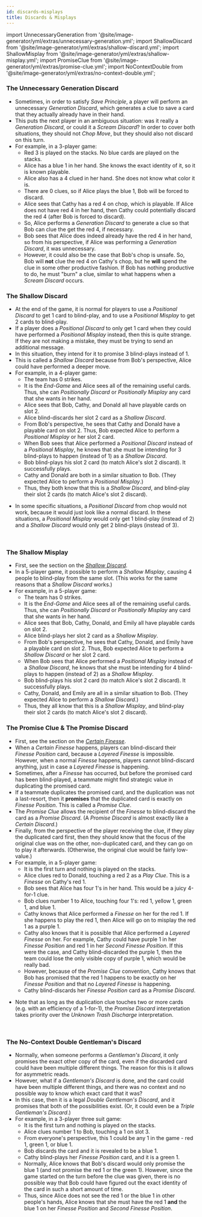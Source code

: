 ```yaml
---
id: discards-misplays
title: Discards & Misplays
---
```


import UnnecessaryGeneration from '@site/image-generator/yml/extras/unnecessary-generation.yml';
import ShallowDiscard from '@site/image-generator/yml/extras/shallow-discard.yml';
import ShallowMisplay from '@site/image-generator/yml/extras/shallow-misplay.yml';
import PromiseClue from '@site/image-generator/yml/extras/promise-clue.yml';
import NoContextDouble from '@site/image-generator/yml/extras/no-context-double.yml';

### The Unnecessary Generation Discard

- Sometimes, in order to satisfy *Save Principle*, a player will perform an unnecessary *Generation Discard*, which generates a clue to save a card that they actually already have in their hand.
- This puts the next player in an ambiguous situation: was it really a *Generation Discard*, or could it a *Scream Discard*? In order to cover both situations, they should not *Chop Move*, but they should also not discard on this turn.
- For example, in a 3-player game:
  - Red 3 is played on the stacks. No blue cards are played on the stacks.
  - Alice has a blue 1 in her hand. She knows the exact identity of it, so it is known playable.
  - Alice also has a 4 clued in her hand. She does not know what color it is.
  - There are 0 clues, so if Alice plays the blue 1, Bob will be forced to discard.
  - Alice sees that Cathy has a red 4 on chop, which is playable. If Alice does not have red 4 in her hand, then Cathy could potentially discard the red 4 (after Bob is forced to discard).
  - So, Alice performs a *Generation Discard* to generate a clue so that Bob can clue the get the red 4, if necessary.
  - Bob sees that Alice does indeed already have the red 4 in her hand, so from his perspective, if Alice was performing a *Generation Discard*, it was unnecessary.
  - However, it could also be the case that Bob's chop is unsafe. So, Bob will **not** clue the red 4 on Cathy's chop, but he **will** spend the clue in some other productive fashion. If Bob has nothing productive to do, he must "burn" a clue, similar to what happens when a *Scream Discard* occurs.

<UnecessaryGeneration />

### The Shallow Discard

- At the end of the game, it is normal for players to use a *Positional Discard* to get 1 card to blind-play, and to use a *Positional Misplay* to get 2 cards to blind-play.
- If a player does a *Positional Discard* to only get 1 card when they could have performed a *Positional Misplay* instead, then this is quite strange. If they are not making a mistake, they must be trying to send an additional message.
- In this situation, they intend for it to promise 3 blind-plays instead of 1.
- This is called a *Shallow Discard* because from Bob's perspective, Alice could have performed a deeper move.
- For example, in a 4-player game:
  - The team has 0 strikes.
  - It is the *End-Game* and Alice sees all of the remaining useful cards. Thus, she can *Positionally Discard* or *Positionally Misplay* any card that she wants in her hand.
  - Alice sees that Bob, Cathy, and Donald all have playable cards on slot 2.
  - Alice blind-discards her slot 2 card as a *Shallow Discard*.
  - From Bob's perspective, he sees that Cathy and Donald have a playable card on slot 2. Thus, Bob expected Alice to perform a *Positional Misplay* or her slot 2 card.
  - When Bob sees that Alice performed a *Positional Discard* instead of a *Positional Misplay*, he knows that she must be intending for 3 blind-plays to happen (instead of 1) as a *Shallow Discard*.
  - Bob blind-plays his slot 2 card (to match Alice's slot 2 discard). It successfully plays.
  - Cathy and Donald are both in a similar situation to Bob. (They expected Alice to perform a *Positional Misplay*.)
  - Thus, they both know that this is a *Shallow Discard*, and blind-play their slot 2 cards (to match Alice's slot 2 discard).

<ShallowDiscard />

- In some specific situations, a *Positional Discard* from chop would not work, because it would just look like a normal discard. In these situations, a *Positional Misplay* would only get 1 blind-play (instead of 2) and a *Shallow Discard* would only get 2 blind-plays (instead of 3).

<br />

### The Shallow Misplay

- First, see the section on the *[Shallow Discard](#the-shallow-discard)*.
- In a 5-player game, it possible to perform a *Shallow Misplay*, causing 4 people to blind-play from the same slot. (This works for the same reasons that a *Shallow Discard* works.)
- For example, in a 5-player game:
  - The team has 0 strikes.
  - It is the *End-Game* and Alice sees all of the remaining useful cards. Thus, she can *Positionally Discard* or *Positionally Misplay* any card that she wants in her hand.
  - Alice sees that Bob, Cathy, Donald, and Emily all have playable cards on slot 2.
  - Alice blind-plays her slot 2 card as a *Shallow Misplay*.
  - From Bob's perspective, he sees that Cathy, Donald, and Emily have a playable card on slot 2. Thus, Bob expected Alice to perform a *Shallow Discard* or her slot 2 card.
  - When Bob sees that Alice performed a *Positional Misplay* instead of a *Shallow Discard*, he knows that she must be intending for 4 blind-plays to happen (instead of 2) as a *Shallow Misplay*.
  - Bob blind-plays his slot 2 card (to match Alice's slot 2 discard). It successfully plays.
  - Cathy, Donald, and Emily are all in a similar situation to Bob. (They expected Alice to perform a *Shallow Discard*.)
  - Thus, they all know that this is a *Shallow Misplay*, and blind-play their slot 2 cards (to match Alice's slot 2 discard).

<ShallowMisplay />

### The Promise Clue & The Promise Discard

- First, see the section on the *[Certain Finesse](../level-9.md#the-certain-finesse--the-certain-discard)*.
- When a *Certain Finesse* happens, players can blind-discard their *Finesse Position* card, because a *Layered Finesse* is impossible. However, when a normal *Finesse* happens, players cannot blind-discard anything, just in case a *Layered Finesse* is happening.
- Sometimes, after a *Finesse* has occurred, but before the promised card has been blind-played, a teammate might find strategic value in duplicating the promised card.
- If a teammate duplicates the promised card, and the duplication was not a last-resort, then it **promises** that the duplicated card is exactly on *Finesse Position*. This is called a *Promise Clue*.
- The *Promise Clue* allows the recipient of the *Finesse* to blind-discard the card as a *Promise Discard*. (A *Promise Discard* is almost exactly like a *Certain Discard*.)
- Finally, from the perspective of the player receiving the clue, if they play the duplicated card first, then they should know that the focus of the original clue was on the other, non-duplicated card, and they can go on to play it afterwards. (Otherwise, the original clue would be fairly low-value.)
- For example, in a 5-player game:
  - It is the first turn and nothing is played on the stacks.
  - Alice clues red to Donald, touching a red 2 as a *Play Clue*. This is a *Finesse* on Cathy's red 1.
  - Bob sees that Alice has four 1's in her hand. This would be a juicy 4-for-1 clue.
  - Bob clues number 1 to Alice, touching four 1's: red 1, yellow 1, green 1, and blue 1.
  - Cathy knows that Alice performed a *Finesse* on her for the red 1. If she happens to play the red 1, then Alice will go on to misplay the red 1 as a purple 1.
  - Cathy also knows that it is possible that Alice performed a *Layered Finesse* on her. For example, Cathy could have purple 1 in her *Finesse Position* and red 1 in her *Second Finesse Position*. If this were the case, and Cathy blind-discarded the purple 1, then the team could lose the only visible copy of purple 1, which would be really bad.
  - However, because of the *Promise Clue* convention, Cathy knows that Bob has promised that the red 1 happens to be exactly on her *Finesse Position* and that no *Layered Finesse* is happening.
  - Cathy blind-discards her *Finesse Position* card as a *Promise Discard*.

<PromiseClue />

- Note that as long as the duplication clue touches two or more cards (e.g. with an efficiency of a 1-for-1), the *Promise Discard* interpretation takes priority over the *Unknown Trash Discharge* interpretation.

<br />

### The No-Context Double Gentleman's Discard

- Normally, when someone performs a *Gentleman's Discard*, it only promises the exact other copy of the card, even if the discarded card could have been multiple different things. The reason for this is it allows for asymmetric reads.
- However, what if a *Gentleman's Discard* is done, and the card could have been multiple different things, and there was no context and no possible way to know which exact card that it was?
- In this case, then it is a legal *Double Gentleman's Discard*, and it promises that both of the possibilities exist. (Or, it could even be a *Triple Gentleman's Discard*.)
- For example, in a 3-player three suit game:
  - It is the first turn and nothing is played on the stacks.
  - Alice clues number 1 to Bob, touching a 1 on slot 3.
  - From everyone's perspective, this 1 could be any 1 in the game - red 1, green 1, or blue 1.
  - Bob discards the card and it is revealed to be a blue 1.
  - Cathy blind-plays her *Finesse Position* card, and it is a green 1.
  - Normally, Alice knows that Bob's discard would only promise the blue 1 (and not promise the red 1 or the green 1). However, since the game started on the turn before the clue was given, there is no possible way that Bob could have figured out the exact identity of the card in such a short amount of time.
  - Thus, since Alice does not see the red 1 or the blue 1 in other people's hands, Alice knows that she must have the red 1 **and** the blue 1 on her *Finesse Position* and *Second Finesse Position*.

<NoContextDouble/>
